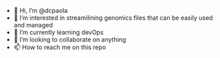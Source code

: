 - 👋 Hi, I’m @dcpaola
- 👀 I’m interested in streamilining genomics files that can be easily used and managed
- 🌱 I’m currently learning devOps
- 💞️ I’m looking to collaborate on anything
- 📫 How to reach me on this repo

<!---
dcpaola/dcpaola is a ✨ special ✨ repository because its `README.md` (this file) appears on your GitHub profile.
You can click the Preview link to take a look at your changes.
--->
